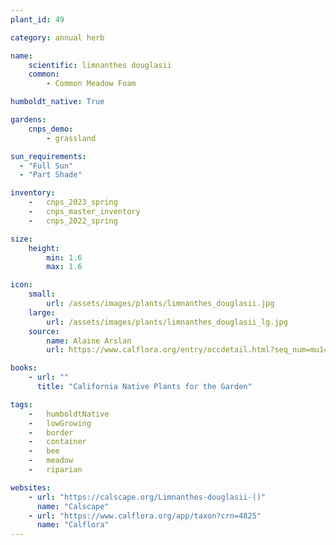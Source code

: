 ```yaml
---
plant_id: 49

category: annual herb

name: 
    scientific: limnanthes douglasii
    common: 
        - Common Meadow Foam

humboldt_native: True

gardens: 
    cnps_demo:
        - grassland

sun_requirements:
  - "Full Sun"
  - "Part Shade"

inventory: 
    -   cnps_2023_spring
    -   cnps_master_inventory
    -   cnps_2022_spring

size:
    height: 
        min: 1.6
        max: 1.6

icon: 
    small: 
        url: /assets/images/plants/limnanthes_douglasii.jpg
    large: 
        url: /assets/images/plants/limnanthes_douglasii_lg.jpg
    source: 
        name: Alaine Arslan 
        url: https://www.calflora.org/entry/occdetail.html?seq_num=mu14104 

books:
    - url: ""
      title: "California Native Plants for the Garden"

tags:  
    -   humboldtNative
    -   lowGrowing
    -   border
    -   container
    -   bee
    -   meadow
    -   riparian

websites:
    - url: "https://calscape.org/Limnanthes-douglasii-()"
      name: "Calscape"
    - url: "https://www.calflora.org/app/taxon?crn=4825"
      name: "Calflora"
---
```


